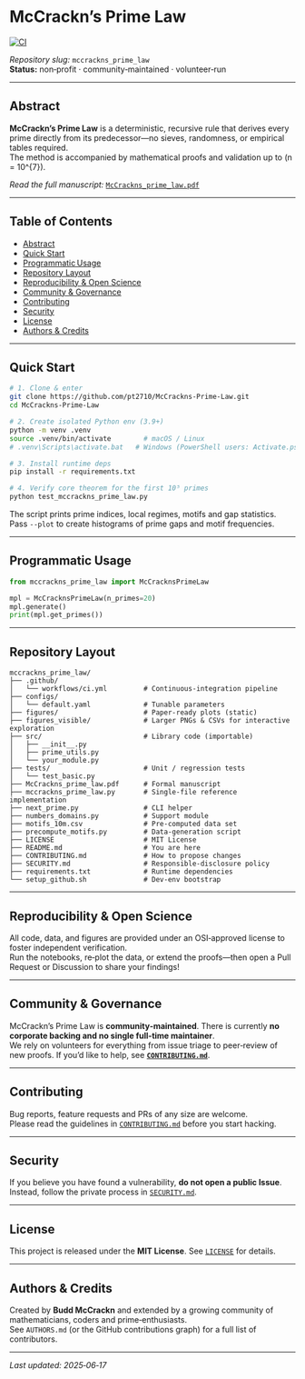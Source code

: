 # McCrackn’s Prime Law
[![CI](https://github.com/pt2710/McCrackns-Prime-Law/actions/workflows/ci.yml/badge.svg)](https://github.com/pt2710/McCrackns-Prime-Law/actions/workflows/ci.yml)

_Repository slug:_ `mccrackns_prime_law`  
**Status:** non‑profit · community‑maintained · volunteer‑run

---

## Abstract
**McCrackn’s Prime Law** is a deterministic, recursive rule that derives every prime directly from its predecessor—no sieves, randomness, or empirical tables required.  
The method is accompanied by mathematical proofs and validation up to \(n = 10^{7}\).

*Read the full manuscript:* [`McCrackns_prime_law.pdf`](./McCrackns_prime_law.pdf)

---

## Table of Contents
- [Abstract](#abstract)
- [Quick Start](#quick-start)
- [Programmatic Usage](#programmatic-usage)
- [Repository Layout](#repository-layout)
- [Reproducibility & Open Science](#reproducibility--open-science)
- [Community & Governance](#community--governance)
- [Contributing](#contributing)
- [Security](#security)
- [License](#license)
- [Authors & Credits](#authors--credits)

---

## Quick Start

```bash
# 1. Clone & enter
git clone https://github.com/pt2710/McCrackns-Prime-Law.git
cd McCrackns-Prime-Law

# 2. Create isolated Python env (3.9+)
python -m venv .venv
source .venv/bin/activate        # macOS / Linux
# .venv\Scripts\activate.bat   # Windows (PowerShell users: Activate.ps1)

# 3. Install runtime deps
pip install -r requirements.txt

# 4. Verify core theorem for the first 10⁵ primes
python test_mccrackns_prime_law.py
```

The script prints prime indices, local regimes, motifs and gap statistics.  
Pass `--plot` to create histograms of prime gaps and motif frequencies.

---

## Programmatic Usage

```python
from mccrackns_prime_law import McCracknsPrimeLaw

mpl = McCracknsPrimeLaw(n_primes=20)
mpl.generate()
print(mpl.get_primes())
```

---

## Repository Layout

```
mccrackns_prime_law/
├── .github/
│   └── workflows/ci.yml         # Continuous‑integration pipeline
├── configs/
│   └── default.yaml             # Tunable parameters
├── figures/                     # Paper‑ready plots (static)
├── figures_visible/             # Larger PNGs & CSVs for interactive exploration
├── src/                         # Library code (importable)
│   ├── __init__.py
│   ├── prime_utils.py
│   └── your_module.py
├── tests/                       # Unit / regression tests
│   └── test_basic.py
├── McCrackns_prime_law.pdf      # Formal manuscript
├── mccrackns_prime_law.py       # Single‑file reference implementation
├── next_prime.py                # CLI helper
├── numbers_domains.py           # Support module
├── motifs_10m.csv               # Pre‑computed data set
├── precompute_motifs.py         # Data‑generation script
├── LICENSE                      # MIT License
├── README.md                    # You are here
├── CONTRIBUTING.md              # How to propose changes
├── SECURITY.md                  # Responsible‑disclosure policy
├── requirements.txt             # Runtime dependencies
└── setup_github.sh              # Dev‑env bootstrap
```

---

## Reproducibility & Open Science
All code, data, and figures are provided under an OSI‑approved license to foster independent verification.  
Run the notebooks, re‑plot the data, or extend the proofs—then open a Pull Request or Discussion to share your findings!

---

## Community & Governance
McCrackn’s Prime Law is **community‑maintained**. There is currently **no corporate backing and no single full‑time maintainer**.  
We rely on volunteers for everything from issue triage to peer‑review of new proofs. If you’d like to help, see **[`CONTRIBUTING.md`](./CONTRIBUTING.md)**.

---

## Contributing
Bug reports, feature requests and PRs of any size are welcome.  
Please read the guidelines in [`CONTRIBUTING.md`](./CONTRIBUTING.md) before you start hacking.

---

## Security
If you believe you have found a vulnerability, **do not open a public Issue**.  
Instead, follow the private process in [`SECURITY.md`](./SECURITY.md).

---

## License
This project is released under the **MIT License**. See [`LICENSE`](./LICENSE) for details.

---

## Authors & Credits
Created by **Budd McCrackn** and extended by a growing community of mathematicians, coders and prime‑enthusiasts.  
See `AUTHORS.md` (or the GitHub contributions graph) for a full list of contributors.

---

_Last updated: 2025‑06‑17_
